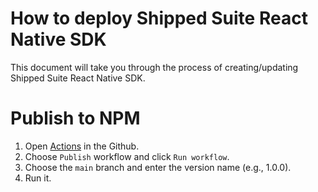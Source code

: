 # How to deploy Shipped Suite React Native SDK

This document will take you through the process of creating/updating Shipped Suite React Native SDK.

# Publish to NPM
1. Open [Actions](https://github.com/InvisibleCommerce/shipped-suite-react-native-client-sdk/actions/workflows/publish.yml) in the Github.
2. Choose `Publish` workflow and click `Run workflow`.
3. Choose the `main` branch and enter the version name (e.g., 1.0.0).
4. Run it.